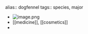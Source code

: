 alias:: dogfennel
tags:: species, major
- ![image.png](https://peach-geographical-bat-397.mypinata.cloud/ipfs/QmRrj6xq95MJodTmop33de5XnAz4FPWdjXEDo91NLfdCAF)
- [[medicine]], [[cosmetics]]
-
